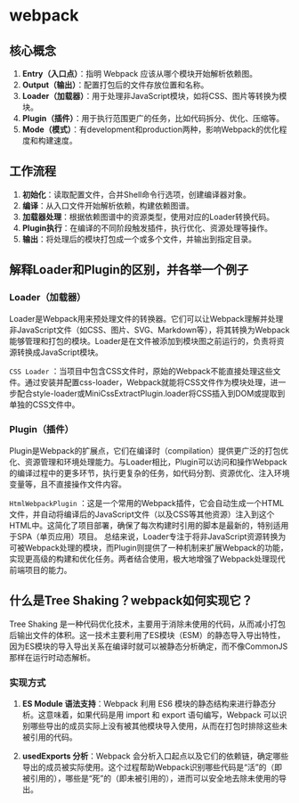 # webpack

## 核心概念

1. **Entry（入口点）**：指明 Webpack 应该从哪个模块开始解析依赖图。
2. **Output（输出）**：配置打包后的文件存放位置和名称。
3. **Loader（加载器）**：用于处理非JavaScript模块，如将CSS、图片等转换为模块。
4. **Plugin（插件）**：用于执行范围更广的任务，比如代码拆分、优化、压缩等。
5. **Mode（模式）**：有development和production两种，影响Webpack的优化程度和构建速度。

## 工作流程

1. **初始化**：读取配置文件，合并Shell命令行选项，创建编译器对象。
2. **编译**：从入口文件开始解析依赖，构建依赖图谱。
3. **加载器处理**：根据依赖图谱中的资源类型，使用对应的Loader转换代码。
4. **Plugin执行**：在编译的不同阶段触发插件，执行优化、资源处理等操作。
5. **输出**：将处理后的模块打包成一个或多个文件，并输出到指定目录。

## 解释Loader和Plugin的区别，并各举一个例子

### Loader（加载器）

Loader是Webpack用来预处理文件的转换器。它们可以让Webpack理解并处理非JavaScript文件（如CSS、图片、SVG、Markdown等），将其转换为Webpack能够管理和打包的模块。Loader是在文件被添加到模块图之前运行的，负责将资源转换成JavaScript模块。

`CSS Loader`
：当项目中包含CSS文件时，原始的Webpack不能直接处理这些文件。通过安装并配置css-loader，Webpack就能将CSS文件作为模块处理，进一步配合style-loader或MiniCssExtractPlugin.loader将CSS插入到DOM或提取到单独的CSS文件中。

### Plugin（插件）

Plugin是Webpack的扩展点，它们在编译时（compilation）提供更广泛的打包优化、资源管理和环境处理能力。与Loader相比，Plugin可以访问和操作Webpack的编译过程中的更多环节，执行更复杂的任务，如代码分割、资源优化、注入环境变量等，且不直接操作文件内容。

`HtmlWebpackPlugin`
：这是一个常用的Webpack插件，它会自动生成一个HTML文件，并自动将编译后的JavaScript文件（以及CSS等其他资源）注入到这个HTML中。这简化了项目部署，确保了每次构建时引用的脚本是最新的，特别适用于SPA（单页应用）项目。
总结来说，Loader专注于将非JavaScript资源转换为可被Webpack处理的模块，而Plugin则提供了一种机制来扩展Webpack的功能，实现更高级的构建和优化任务。两者结合使用，极大地增强了Webpack处理现代前端项目的能力。

## 什么是Tree Shaking？webpack如何实现它？

Tree Shaking
是一种代码优化技术，主要用于消除未使用的代码，从而减小打包后输出文件的体积。这一技术主要利用了ES模块（ESM）的静态导入导出特性，因为ES模块的导入导出关系在编译时就可以被静态分析确定，而不像CommonJS那样在运行时动态解析。

### 实现方式

1. **ES Module 语法支持**：Webpack 利用 ES6 模块的静态结构来进行静态分析。这意味着，如果代码是用 import 和 export 语句编写，Webpack
   可以识别哪些导出的成员实际上没有被其他模块导入使用，从而在打包时排除这些未被引用的代码。

2. **usedExports 分析**：Webpack
   会分析入口起点以及它们的依赖链，确定哪些导出的成员被实际使用。这个过程帮助Webpack识别哪些代码是“活”的（即被引用的），哪些是“死”的（即未被引用的），进而可以安全地去除未使用的导出。